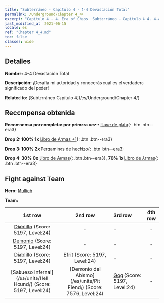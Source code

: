 ```yaml
---
title: "Subterráneo - Capítulo 4 - 4-4 Devastación Total"
permalink: /Underground/Chapter 4_4/
excerpt: "Capítulo 4 - 4. Era of Chaos  Subterráneo - Capítulo 4_4. 4-4 Devastación Total"
last_modified_at: 2021-06-15
locale: es
ref: "Chapter 4_4.md"
toc: false
classes: wide
---
```


## Detalles

 **Nombre:** 4-4 Devastación Total

 **Descripción:** ¡Desafía mi autoridad y conocerás cuál es el verdadero significado del poder!

 **Related to:** [Subterráneo Capítulo 4](/es/Underground/Chapter 4/)

## Recompensa obtenida

 **Recompensa por completar por primera vez::** [Llave de plata](/ItemsES/con_693/){: .btn .btn--era3}

 **Drop 2:** **100% 1x** [Libro de Armas +1](/ItemsES/mat_25/){: .btn .btn--era3}

 **Drop 3:** **100% 2x** [Pergaminos de hechizo](/ItemsES/con_694/){: .btn .btn--era3}

 **Drop 4:** **30% 0x** [Libro de Armas](/ItemsES/mat_18/){: .btn .btn--era3}, **70% 1x** [Libro de Armas](/ItemsES/mat_18/){: .btn .btn--era3}


## Fight against Team
 **Hero:** [Mullich](/es/heroes/Mullich/)

 **Team:**


  | 1st row | 2nd row | 3rd row | 4th row |
  |:----:|:----:|:----|:----:|
  | [Diablillo](/es/units/Imp/) (Score: 5197, Level:24)  | - | - | - |
  | [Demonio](/es/units/Demon/) (Score: 5197, Level:24)  | - | - | - |
  | [Diablillo](/es/units/Imp/) (Score: 5197, Level:24)  | [Efrit](/es/units/Efreeti/) (Score: 5197, Level:24)  | - | - |
  | [Sabueso Infernal](/es/units/Hell Hound/) (Score: 5197, Level:24)  | [Demonio del Abismo](/es/units/Pit Fiend/) (Score: 7576, Level:24)  | [Gog](/es/units/Gog/) (Score: 5197, Level:24)  | - |


